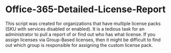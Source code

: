 # Office-365-Detailed-License-Report
This script was created for organizations that have multiple license packs (SKU with services disabled or enabled). It is a tedious task for an administrator to pull a report of or find out who has what license. If you assign licenses via Group-Based licenses, then it might be difficult to find out which group is responsible for assigning the custom license pack. 
